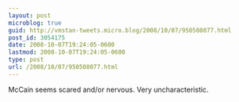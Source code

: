 ```yaml
---
layout: post
microblog: true
guid: http://vmstan-tweets.micro.blog/2008/10/07/950508077.html
post_id: 3054175
date: 2008-10-07T19:24:05-0600
lastmod: 2008-10-07T19:24:05-0600
type: post
url: /2008/10/07/950508077.html
---
```

McCain seems scared and/or nervous. Very uncharacteristic.
